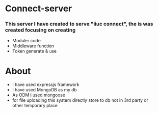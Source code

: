 # Connect-server

### This server I have created to serve "iiuc connect", the is was created focusing on creating

 * Moduler code
 * Middleware function
 * Token generate & use



# About

* I have used expressjs framework
* I have used MongoDB as my db
* As ODM i used mongoose
* for file uploading this system directly store to db not in 3rd party or other temporary place
